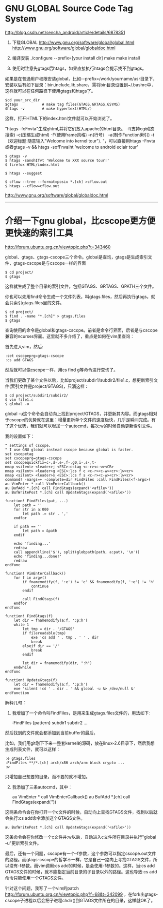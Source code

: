 # GNU GLOBAL Source Code Tag System

http://blog.csdn.net/sencha_android/article/details/6878351

1. 下载GLOBAL
http://www.gnu.org/software/global/global.html
http://www.gnu.org/software/global/globaldoc.html

2. 编译安装
./configure --prefix=[your install dir]
make
make install

3. 使用时注意先gtags后htags，如果直接执行htags会提示找不到gtags。

如果是在普通用户权限安装global，比如--prefix=/work/yourname/usr目录下，安装以后有如下目录：bin,include,lib,share，需将bin目录设置到~/.bashrc中，这样就可以在任何路径下使用gtags和htags了。

	$cd your_src_dir
	$gtags           # make tag files(GTAGS,GRTAGS,GSYMS)
	$htags -v        # make hypertext(HTML/)

这样，打开HTML下的index.html文件就可以开始浏览了。

"htags -fcFnvta"生成ghtml,并将它们放入apache的html目录。 -f(支持cgi动态搜索) -c(压缩生成html) -F(使用frame风格) -n(行号） -a(制作Function索引) -t（欢迎标题:随意输入"Welcome into kernel tour"). "，可以直接用htags -Fnvta或者gtags -v && htags -sofFnvaIht 'welcome to android eclair tour'

	$ gtags -v
	$ htags -sanohITvt 'Welcome to XXX source tour!'
	$ firefox HTML/index.html

	$ htags --suggest

	$ cflow --tree --format=posix *.[ch] >cflow.out
	$ htags --cflow=cflow.out

http://www.gnu.org/software/global/globaldoc.html

---------------------------------------

# 介绍一下gnu global，比cscope更方便更快速的索引工具

http://forum.ubuntu.org.cn/viewtopic.php?t=343460

global、gtags、gtags-cscope三个命令。global是查询，gtags是生成索引文件，gtags-cscope是与cscope一样的界面

	$ cd project/
	$ gtags

这样就生成了整个目录的索引文件，包括GTAGS、GRTAGS、GPATH三个文件。

你也可以先用find命令生成一个文件列表，叫gtags.files，然后再执行gtags，就会只索引gtags.files里的文件。

	$ cd project/
	$ find . -name "*.[ch]" > gtags.files
	$ gtags

查询使用的命令是global和gtags-cscope。前者是命令行界面，后者是与cscope兼容的ncurses界面。这里就不多介绍了，重点是如何在vim里查询：

首先进入vim，然后:

	:set cscopeprg=gtags-cscope
	:cs add GTAGS

然后就可以像cscope一样，用cs find g等命令进行查询了。

当我们更改了某个文件以后，比如project/subdir1/subdir2/file1.c，想更新索引文件(索引文件是project/GTAGS)，只消这样：

	$ cd project/subdir1/subdir2/
	$ vim file1.c
	$ global -u

global -u这个命令会自动向上找到project/GTAGS，并更新其内容。而gtags相对于cscope的优势就在这里：增量更新单个文件的速度极快，几乎是瞬间完成。有了这个优势，我们就可以增加一个autocmd，每次:w的时候自动更新索引文件。

我的设置如下：

	" settings of cscope.
	" I use GNU global instead cscope because global is faster.
	set cscopetag
	set cscopeprg=gtags-cscope
	set cscopequickfix=c-,d-,e-,f-,g0,i-,s-,t-
	nmap <silent> <leader>j <ESC>:cstag <c-r><c-w><CR>
	nmap <silent> <leader>g <ESC>:lcs f c <c-r><c-w><cr>:lw<cr>
	nmap <silent> <leader>s <ESC>:lcs f s <c-r><c-w><cr>:lw<cr>
	command! -nargs=+ -complete=dir FindFiles :call FindFiles(<f-args>)
	au VimEnter * call VimEnterCallback()
	au BufAdd *.[ch] call FindGtags(expand('<afile>'))
	au BufWritePost *.[ch] call UpdateGtags(expand('<afile>'))

	function! FindFiles(pat, ...)
		let path = ''
		for str in a:000
			let path .= str . ','
		endfor

		if path == ''
			let path = &path
		endif

		echo 'finding...'
		redraw
		call append(line('$'), split(globpath(path, a:pat), '\n'))
		echo 'finding...done!'
		redraw
	endfunc

	function! VimEnterCallback()
		for f in argv()
			if fnamemodify(f, ':e') != 'c' && fnamemodify(f, ':e') != 'h'
				continue
			endif

			call FindGtags(f)
		endfor
	endfunc

	function! FindGtags(f)
		let dir = fnamemodify(a:f, ':p:h')
		while 1
			let tmp = dir . '/GTAGS'
			if filereadable(tmp)
				exe 'cs add ' . tmp . ' ' . dir
				break
			elseif dir == '/'
				break
			endif

			let dir = fnamemodify(dir, ":h")
		endwhile
	endfunc

	function! UpdateGtags(f)
		let dir = fnamemodify(a:f, ':p:h')
		exe 'silent !cd ' . dir . ' && global -u &> /dev/null &'
	endfunction


解释几句：

1. 我增加了一个命令叫FindFiles，是用来生成gtags.files文件的，用法如下:

	:FindFiles {pattern} subdir1 subdir2 ...

然后找到的文件就会都添加到当前buffer的最后。

比如，我们用git刚下下来一整套kernel的源码，放在linux-2.6目录下，然后我想生成列表文件，就可以这样：

	:e gtags.files
	:FindFiles **/*.[ch] arch/x86 arch/arm block crypto ...
	:w

只增加自己想要的目录，而不要的就不增加。

2. 我添加了三条autocmd，其中：

	au VimEnter * call VimEnterCallback()
	au BufAdd *.[ch] call FindGtags(expand('<afile>'))

这两条命令会在你打开一个c文件的时候，自动向上查找GTAGS文件，找到以后就会执行:cs add命令添加这个GTAGS文件。

	au BufWritePost *.[ch] call UpdateGtags(expand('<afile>'))

这条命令会在你修改一个c文件并:w以后，自动进入c文件所在目录并执行"global -u"更新索引文件。

最后，还有一个问题，cscope有一个-f参数，这个参数可以指定cscope.out文件的路径。而gtags-cscope的哲学不一样，它是自己一路向上寻找GTAGS文件，所以没有-f参数。而vim调用:cs add的时候，是会使用-f参数的。这样，当:cs add GTAGS文件的时候，就不能指定当前目录的子目录以外的路径。这也导致:cs add命令只能使用一个GTAGS文件。

针对这个问题，我写了一个vim的patch
http://forum.ubuntu.org.cn/viewtopic.php?f=68&t=342099
，在fork出gtags-cscope子进程以后会把子进程chdir()到GTAGS文件所在的目录，这样就OK了。

